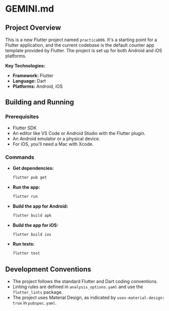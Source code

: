 # GEMINI.md

## Project Overview

This is a new Flutter project named `practica006`. It's a starting point for a Flutter application, and the current codebase is the default counter app template provided by Flutter. The project is set up for both Android and iOS platforms.

**Key Technologies:**

*   **Framework:** Flutter
*   **Language:** Dart
*   **Platforms:** Android, iOS

## Building and Running

### Prerequisites

*   Flutter SDK
*   An editor like VS Code or Android Studio with the Flutter plugin.
*   An Android emulator or a physical device.
*   For iOS, you'll need a Mac with Xcode.

### Commands

*   **Get dependencies:**
    ```bash
    flutter pub get
    ```

*   **Run the app:**
    ```bash
    flutter run
    ```

*   **Build the app for Android:**
    ```bash
    flutter build apk
    ```

*   **Build the app for iOS:**
    ```bash
    flutter build ios
    ```

*   **Run tests:**
    ```bash
    flutter test
    ```

## Development Conventions

*   The project follows the standard Flutter and Dart coding conventions.
*   Linting rules are defined in `analysis_options.yaml` and use the `flutter_lints` package.
*   The project uses Material Design, as indicated by `uses-material-design: true` in `pubspec.yaml`.
